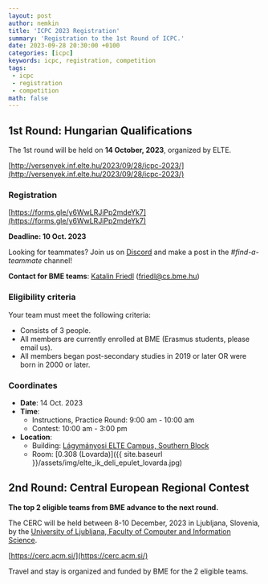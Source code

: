 ```yaml
---
layout: post
author: nemkin
title: 'ICPC 2023 Registration'
summary: 'Registration to the 1st Round of ICPC.'
date: 2023-09-28 20:30:00 +0100
categories: [icpc]
keywords: icpc, registration, competition
tags:
 - icpc
 - registration
 - competition
math: false
---
```


## 1st Round: Hungarian Qualifications

The 1st round will be held on **14 October, 2023**, organized by ELTE.

[http://versenyek.inf.elte.hu/2023/09/28/icpc-2023/](http://versenyek.inf.elte.hu/2023/09/28/icpc-2023/)

### Registration

[https://forms.gle/y6WwLRJiPp2mdeYk7](https://forms.gle/y6WwLRJiPp2mdeYk7)

**Deadline: 10 Oct. 2023**

Looking for teammates? Join us on [Discord](https://vprog.hu/discord) and make a post in the *#find-a-teammate* channel!

**Contact for BME teams**: [Katalin Friedl](http://www.cs.bme.hu/~friedl) ([friedl@cs.bme.hu](mailto:friedl@cs.bme.hu))

### Eligibility criteria

Your team must meet the following criteria:

- Consists of 3 people.
- All members are currently enrolled at BME (Erasmus students, please email us).
- All members began post-secondary studies in 2019 or later OR were born in 2000 or later.

### Coordinates

- **Date**: 14 Oct. 2023
- **Time**:
  - Instructions, Practice Round: 9:00 am - 10:00 am
  - Contest: 10:00 am - 3:00 pm
- **Location**:
  - Building: [Lágymányosi ELTE Campus, Southern Block](https://goo.gl/maps/c3KgQrZBMH2mBtmq5)
  - Room: [0.308 (Lovarda)]({{ site.baseurl }}/assets/img/elte_ik_deli_epulet_lovarda.jpg)

## 2nd Round: Central European Regional Contest

**The top 2 eligible teams from BME advance to the next round.**

The CERC will be held between 8-10 December, 2023 in Ljubljana, Slovenia, by the [University of Ljubljana, Faculty of Computer and Information Science](https://maps.app.goo.gl/w745vg7XRnDmQxbe9).

[https://cerc.acm.si/](https://cerc.acm.si/)

Travel and stay is organized and funded by BME for the 2 eligible teams.
